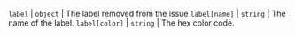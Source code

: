 `label` | `object` | The label removed from the issue
`label[name]` | `string` | The name of the label.
`label[color]` | `string` | The hex color code.
